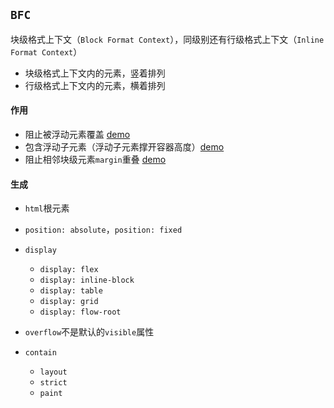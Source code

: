 ## `BFC`
块级格式上下文（`Block Format Context`），同级别还有行级格式上下文（`Inline Format Context`）

* 块级格式上下文内的元素，竖着排列
* 行级格式上下文内的元素，横着排列

#### 作用
* 阻止被浮动元素覆盖 [demo](https://4gb7w.csb.app/)
* 包含浮动子元素（浮动子元素撑开容器高度）[demo](https://4gb7w.csb.app/contain-float.html)
* 阻止相邻块级元素`margin`重叠 [demo](https://4gb7w.csb.app/margin-overlaping.html)

#### 生成
* `html`根元素
* `position: absolute`，`position: fixed`
* `display`
  - `display: flex`
  - `display: inline-block`
  - `display: table`
  - `display: grid`
  - `display: flow-root`
    
* `overflow`不是默认的`visible`属性
* `contain`
  - `layout`
  - `strict`
  - `paint`
